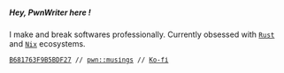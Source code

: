 ##### Hey, PwnWriter here !

I make and break softwares professionally. Currently obsessed with [`Rust`](https://rustlang.org) and [`Nix`](https://nixos.org) ecosystems. 

<sub><samp><a href="https://github.com/pwnwriter.gpg">B681763F9B5BDF27</a> // <a href="https://pwnwriter.me">pwn::musings</a> // <a href="https://ko-fi.com/pwnwriter">Ko-fi</samp></sub>
